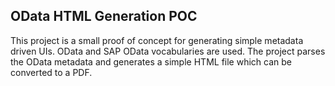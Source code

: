 ## OData HTML Generation POC

This project is a small proof of concept for generating simple metadata driven UIs. OData and SAP OData vocabularies are used. The project parses the OData metadata and generates a simple HTML file which can be converted to a PDF.